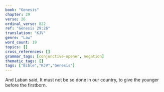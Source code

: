 ```yaml
---
book: "Genesis"
chapter: 29
verse: 26
ordinal_verse: 822
ref: "Genesis 29:26"
translation: "KJV"
genre: "Law"
word_count: 19
topics: []
cross_references: []
grammar_tags: [conjunctive-opener, negation]
thematic_tags: []
tags: ["Bible","KJV","Genesis"]
---
```

And Laban said, It must not be so done in our country, to give the younger before the firstborn.
